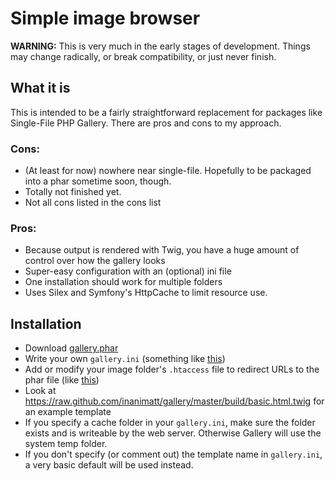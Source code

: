 # Simple image browser

**WARNING:** This is very much in the early stages of development. Things may change radically, or break compatibility, or just never finish.

## What it is

This is intended to be a fairly straightforward replacement for packages like Single-File PHP Gallery. There are pros and cons to my approach.

### Cons:

* (At least for now) nowhere near single-file. Hopefully to be packaged into a phar sometime soon, though.
* Totally not finished yet.
* Not all cons listed in the cons list

### Pros:

* Because output is rendered with Twig, you have a huge amount of control over how the gallery looks
* Super-easy configuration with an (optional) ini file
* One installation should work for multiple folders
* Uses Silex and Symfony's HttpCache to limit resource use.

## Installation

* Download [gallery.phar](https://raw.github.com/inanimatt/gallery/master/build/gallery.phar)
* Write your own `gallery.ini` (something like [this](https://raw.github.com/inanimatt/gallery/master/build/gallery.ini))
* Add or modify your image folder's `.htaccess` file to redirect URLs to the phar file (like [this](https://raw.github.com/inanimatt/gallery/master/build/htaccess-dist))
* Look at https://raw.github.com/inanimatt/gallery/master/build/basic.html.twig for an example template
* If you specify a cache folder in your `gallery.ini`, make sure the folder exists and is writeable by the web server. Otherwise Gallery will use the system temp folder.
* If you don't specify (or comment out) the template name in `gallery.ini`, a very basic default will be used instead.
